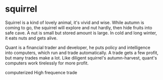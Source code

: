 # squirrel

Squirrel is a kind of lovely animal, it's vivid and wise. While autumn is coming to go, the squirrel will explore and nut hardly, then hide fruits into safe cave. A nut is small but stored amount is large. In cold and long winter, it eats nuts and gets alive.

Quant is a financial trader and developer, he puts policy and intelligence into computers, which run and trade automatically. A trade gets a few profit, but many trades make a lot. Like diligent squirrel's autumn-harvest, quant's computers work tirelessly for more profit.

computerized
High frequence trade 
